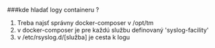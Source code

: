 ###kde hladať logy containeru ? 
1. Treba najsť správny docker-composer v /opt/tm 
2. v docker-composer je pre každú službu definovaný  'syslog-facility'
3. v /etc/rsyslog.d/[služba] je cesta k logu    